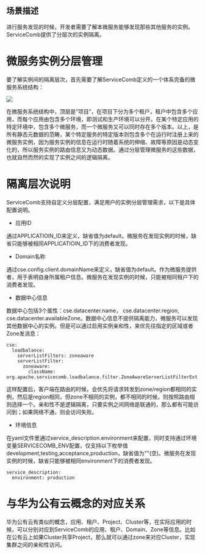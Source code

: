 ## 场景描述

进行服务发现的时候，开发者需要了解本微服务能够发现那些其他服务的实例。ServiceComb提供了分层次的实例隔离。

# 微服务实例分层管理

要了解实例间的隔离层次，首先需要了解ServiceComb定义的一个体系完备的微服务系统结构：

![](/assets/sc-meta.png)

在微服务系统结构中，顶层是“项目”，在项目下分为多个租户，租户中包含多个应用，而每个应用由包含多个环境，即测试和生产环境可以分开。在某个特定应用的特定环境中，包含多个微服务，而一个微服务又可以同时存在多个版本。以上，是所有静态元数据的范畴，某个特定服务的特定版本则包含多个在运行时注册上来的微服务实例，因为服务实例的信息在运行时随着系统的伸缩、故障等原因是动态变化的，所以服务实例的路由信息又为动态数据。通过分层管理微服务的这些数据，也就自然而然的实现了实例之间的逻辑隔离。

# 隔离层次说明

ServiceComb支持自定义分层配置，满足用户的实例分层管理需求，以下是具体配置说明。

* 应用ID

通过APPLICATIOIN\_ID来定义，缺省值为default。微服务在发现实例的时候，缺省只能够被相同APPLICATIOIN\_ID下的消费者发现。

* Domain名称

通过cse.config.client.domainName来定义，缺省值为default。作为微服务提供者，用于表明自身所属租户信息。微服务在发现实例的时候，只能被相同租户下的消费者发现。

* 数据中心信息

数据中心包括3个属性：cse.datacenter.name， cse.datacenter.region, cse.datacenter.availableZone。数据中心信息不提供隔离能力，微服务可以发现其他数据中心的实例。但是可以通过启用实例亲和性，来优先往指定的区域或者Zone发消息：

```
cse:
  loadbalance:
    serverListFilters: zoneaware
    serverListFilter:
      zoneaware:
        className: org.apache.servicecomb.loadbalance.filter.ZoneAwareServerListFilterExt
```

这样配置后，客户端在路由的时候，会优先将请求转发到zone/region都相同的实例，然后是region相同，但zone不相同的实例，都不相同的时候，则按照路由规则选择一个。亲和性不是逻辑隔离，只要实例之间网络是联通的，那么都有可能访问到；如果网络不通，则会访问失败。

* 环境信息

在yaml文件里通过service\_description.environment来配置，同时支持通过环境变量SERVICECOMB\_ENV配置，仅支持以下枚举值 development,testing,acceptance,production，缺省值为""\(空\)。微服务在发现实例的时候，缺省只能够被相同environment下的消费者发现。

```
service_description:
  environment: production
```



# 与华为公有云概念的对应关系

华为公有云有类似的概念，应用、租户、Project、Cluster等，在实际应用的时候，可以分别对应到ServiceComb的应用、租户、Domain、Zone等信息。比如在公有云上如果Cluster共享Project，那么就可以通过zone来对应Cluster，实现集群之间的亲和性访问。

